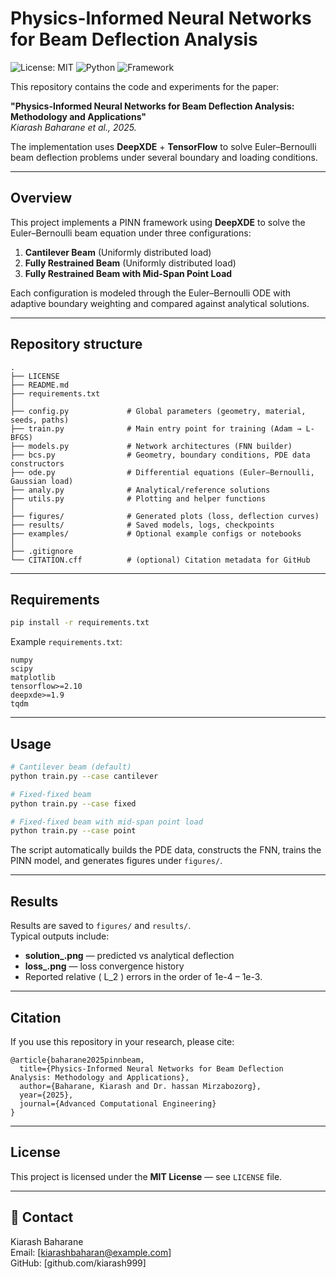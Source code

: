 # Physics-Informed Neural Networks for Beam Deflection Analysis

![License: MIT](https://img.shields.io/badge/License-MIT-yellow.svg)
![Python](https://img.shields.io/badge/python-3.8%2B-blue)
![Framework](https://img.shields.io/badge/DeepXDE--TensorFlow-orange)

This repository contains the code and experiments for the paper:

**"Physics-Informed Neural Networks for Beam Deflection Analysis: Methodology and Applications"**  
*Kiarash Baharane et al., 2025.*

The implementation uses **DeepXDE** + **TensorFlow** to solve Euler–Bernoulli beam deflection problems under several boundary and loading conditions.

---

## Overview

This project implements a PINN framework using **DeepXDE** to solve the Euler–Bernoulli beam equation under three configurations:

1. **Cantilever Beam** (Uniformly distributed load)  
2. **Fully Restrained Beam** (Uniformly distributed load)  
3. **Fully Restrained Beam with Mid-Span Point Load**

Each configuration is modeled through the Euler–Bernoulli ODE with adaptive boundary weighting and compared against analytical solutions.

---

## Repository structure

```
.
├── LICENSE
├── README.md
├── requirements.txt
│
├── config.py             # Global parameters (geometry, material, seeds, paths)
├── train.py              # Main entry point for training (Adam → L-BFGS)
├── models.py             # Network architectures (FNN builder)
├── bcs.py                # Geometry, boundary conditions, PDE data constructors
├── ode.py                # Differential equations (Euler–Bernoulli, Gaussian load)
├── analy.py              # Analytical/reference solutions
├── utils.py              # Plotting and helper functions
│
├── figures/              # Generated plots (loss, deflection curves)
├── results/              # Saved models, logs, checkpoints
├── examples/             # Optional example configs or notebooks
│
├── .gitignore
└── CITATION.cff          # (optional) Citation metadata for GitHub
```

---

## Requirements

```bash
pip install -r requirements.txt
```

Example `requirements.txt`:

```
numpy
scipy
matplotlib
tensorflow>=2.10
deepxde>=1.9
tqdm
```

---

## Usage

```bash
# Cantilever beam (default)
python train.py --case cantilever

# Fixed-fixed beam
python train.py --case fixed

# Fixed-fixed beam with mid-span point load
python train.py --case point
```

The script automatically builds the PDE data, constructs the FNN, trains the PINN model, and generates figures under `figures/`.

---

## Results

Results are saved to `figures/` and `results/`.  
Typical outputs include:

- **solution\_<case>.png** — predicted vs analytical deflection  
- **loss\_<case>.png** — loss convergence history  
- Reported relative \( L_2 \) errors in the order of 1e-4 – 1e-3.

---

## Citation

If you use this repository in your research, please cite:

```
@article{baharane2025pinnbeam,
  title={Physics-Informed Neural Networks for Beam Deflection Analysis: Methodology and Applications},
  author={Baharane, Kiarash and Dr. hassan Mirzabozorg},
  year={2025},
  journal={Advanced Computational Engineering}
}
```

---

## License

This project is licensed under the **MIT License** — see `LICENSE` file.

---

## 👤 Contact

Kiarash Baharane  
Email: [kiarashbaharan@example.com]  
GitHub: [github.com/kiarash999]
